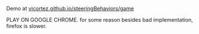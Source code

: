 
<p>Demo at <a href = vicortez.github.io/steeringBehaviors/game>vicortez.github.io/steeringBehaviors/game<a/><p/>
PLAY ON GOOGLE CHROME. for some reason besides bad implementation, firefox is slower.
